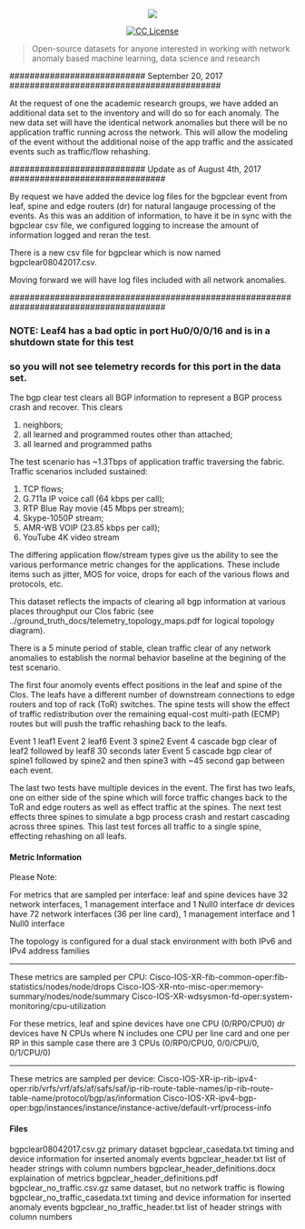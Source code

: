 <p align="center">
    <a href="https://github.com/cisco-ie/telemetry" target="_blank"><img src="https://user-images.githubusercontent.com/6020066/29088554-449866a6-7c2e-11e7-9b92-8e2802619122.png"></a>
 </p>

<p align="center">
    <a href="https://github.com/cisco-ie/telemetry/blob/master/LICENSE"><img src="https://img.shields.io/badge/License-CC%20BY--NC%204.0-lightgrey.svg?style=flat-square" alt="CC License"></a>
</p>

> Open-source datasets for anyone interested in working with network anomaly based
machine learning, data science and research

########################### September 20, 2017 ##########################################

At the request of one the academic research groups, we have added an additional data set
to the inventory and will do so for each anomaly.  The new data set will have the identical 
network anomalies but there will be no application traffic running across the network.  This
will allow the modeling of the event without the additional noise of the app traffic and the
assicated events such as traffic/flow rehashing. 

########################### Update as of August 4th, 2017 ###############################

By request we have added the device log files for the bgpclear event from leaf, spine and edge
routers (dr) for natural langauge processing of the events. As this was an addition of information,
to have it be in sync with the bgpclear csv file, we configured logging to increase the amount of
information logged and reran the test.

There is a new csv file for bgpclear which is now named bgpclear08042017.csv.

Moving forward we will have log files included with all network anomalies.

#######################################################################################


### NOTE:  Leaf4 has a bad optic in port Hu0/0/0/16 and is in a shutdown state for this test
### so you will not see telemetry records for this port in the data set.

The bgp clear test clears all BGP information to represent a BGP process crash and recover.
This clears
 1) neighbors;
 2) all learned and programmed routes other than attached;
 3) all learned and programmed paths

The test scenario has ~1.3Tbps of application traffic traversing the fabric.  Traffic scenarios
included sustained:
 1) TCP flows;
 2) G.711a IP voice call (64 kbps per call);
 3) RTP Blue Ray movie (45 Mbps per stream);
 4) Skype-1050P stream;
 5) AMR-WB VOIP (23.85 kbps per call);
 6) YouTube 4K video stream

The differing application flow/stream types give us the ability to see the various performance metric
changes for the applications.  These include items such as jitter, MOS for voice,
drops for each of the various flows and protocols, etc.

This dataset reflects the impacts of clearing all bgp information at various places throughput our Clos fabric
(see ../ground_truth_docs/telemetry_topology_maps.pdf for logical topology diagram).

There is a 5 minute period of stable, clean traffic clear of any network anomalies to establish the normal behavior
baseline at the begining of the test scenario.

The first four anomoly events effect positions in the leaf and spine of the Clos.  The leafs have a different number
of downstream connections to edge routers and top of rack (ToR) switches.  The spine tests will show the effect of traffic
redistribution over the remaining equal-cost multi-path (ECMP) routes but will push the traffic rehashing back to the leafs.

Event 1 leaf1
Event 2 leaf6
Event 3 spine2
Event 4 cascade bgp clear of leaf2 followed by leaf8 30 seconds later
Event 5 cascade bgp clear of spine1 followed by spine2 and then spine3 with ~45 second gap between each event.

The last two tests have multiple devices in the event.  The first has two leafs, one on either side of the spine which
will force traffic changes back to the ToR and edge routers as well as effect traffic at the spines.  The next test effects
three spines to simulate a bgp process crash and restart cascading across three spines. This last test forces all traffic
to a single spine, effecting rehashing on all leafs.


#### Metric Information ####

Please Note:

For metrics that are sampled per interface:
 leaf and spine devices have 32 network interfaces, 1 management interface and 1 Null0 interface
 dr devices have 72 network interfaces (36 per line card), 1 management interface and 1 Null0 interface

The topology is configured for a dual stack environment with both IPv6 and IPv4 address families
_________________________

These metrics are sampled per CPU:
Cisco-IOS-XR-fib-common-oper:fib-statistics/nodes/node/drops
Cisco-IOS-XR-nto-misc-oper:memory-summary/nodes/node/summary
Cisco-IOS-XR-wdsysmon-fd-oper:system-monitoring/cpu-utilization

For these metrics,
 leaf and spine devices have one CPU (0/RP0/CPU0)
 dr devices have N CPUs where N includes one CPU per line card and one per RP
  in this sample case there are 3 CPUs (0/RP0/CPU0, 0/0/CPU/0, 0/1/CPU/0)

________________________

These metrics are sampled per device:
Cisco-IOS-XR-ip-rib-ipv4-oper:rib/vrfs/vrf/afs/af/safs/saf/ip-rib-route-table-names/ip-rib-route-table-name/protocol/bgp/as/information
Cisco-IOS-XR-ipv4-bgp-oper:bgp/instances/instance/instance-active/default-vrf/process-info

#### Files ####

bgpclear08042017.csv.gz            primary dataset
bgpclear_casedata.txt              timing and device information for inserted anomaly events
bgpclear_header.txt                list of header strings with column numbers
bgpclear_header_definitions.docx   explaination of metrics
bgpclear_header_definitions.pdf
bgpclear_no_traffic.csv.gz         same dataset, but no network traffic is flowing
bgpclear_no_traffic_casedata.txt   timing and device information for inserted anomaly events
bgpclear_no_traffic_header.txt     list of header strings with column numbers
